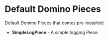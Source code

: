 # Default Domino Pieces
Default Domino Pieces that comes pre-installed:

- **SimpleLogPiece** - A simple logging Piece
